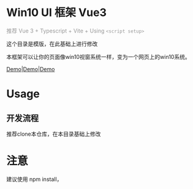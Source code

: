 <!--
 * @Author: zhangweiyuan-Royal
 * @LastEditTime: 2021-08-10 19:51:07
 * @Description: 
 * @FilePath: /myindex/template/README.md
-->
# Win10 UI 框架 Vue3

<span style="color:#999;text-align:center">推荐 Vue 3 + Typescript + Vite + Using `<script setup>`
</span>

这个目录是模版，在此基础上进行修改

本框架可以让你的页面像win10视窗系统一样，变为一个网页上的win10系统。

<a href="http://myim.online" target="_blank">Demo</a>|<a href="http://myim.online" target="_blank">Demo</a>|<a href="http://myim.online" target="_blank">Demo</a>
<!-- : [myim.online](http://myim.online) -->

# Usage

## 开发流程

推荐clone本仓库，在本目录基础上修改

# 注意

建议使用 npm install，
